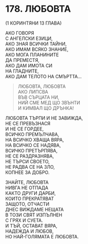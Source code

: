 # 178. ЛЮБОВТА

(1 КОРИНТЯНИ 13 ГЛАВА)  
  
АКО ГОВОРЯ  
С АНГЕЛСКИ ЕЗИЦИ,  
АКО ЗНАЯ ВСИЧКИ ТАЙНИ,  
АКО ИМАМ ВСЯКО ЗНАНИЕ,  
АКО МОГА ПЛАНИНИТЕ  
ДА ПРЕМЕСТЯ,  
АКО ДАМ ИМОТА СИ  
НА ГЛАДНИТЕ,  
АКО ДАМ ТЕЛОТО НА СМЪРТТА...  
  
> ЛЮБОВТА, ЛЮБОВТА  
> АКО ЛИПСВА  
> ВЪВ СЪРЦАТА НИ,  
> НИЙ СМЕ МЕД ЩО ЗВЪНТИ  
> И КИМВАЛ ЩО ДРЪНКА!  
  
ЛЮБОВТА ТЪРПИ И НЕ ЗАВИЖДА,  
НЕ СЕ ПРЕВЪЗНАСЯ  
И НЕ СЕ ГОРДЕЕ,  
ВСИЧКО ПРЕМЪЛЧАВА,  
НА ВСИЧКО ХВАЩА ВЯРА,  
НА ВСИЧКО СЕ НАДЯВА,  
ВСИЧКО ПРЕТЪРПЯВА,  
НЕ СЕ РАЗДРАЗНЯВА,  
НЕ ТЪРСИ СВОЕТО,  
НЕ РАДВА СЕ НА ЗЛО,  
КОПНЕЕ ЗА ДОБРО.  
  
ЗНАЙТЕ, ЛЮБОВТА  
НИВГА НЕ ОТПАДА  
КАКТО ДРУГИ ДАРБИ,  
КОИТО ПРЕКРАТЯВАТ  
ЗАЩОТО, ОТЧАСТИ  
ДНЕС ВИЖДАМЕ НЕЩАТА  
В ТОЗИ СВЯТ ИЗПЪЛНЕН  
С ГРЯХ И СУЕТА.  
И ТЪЙ, ОСТАВАТ ВЯРА,  
НАДЕЖДА И ЛЮБОВ,  
НО НАЙ-ГОЛЯМАТА Е ЛЮБОВТА.  


<DownloadsButton pdf="/pdf/178-lubovta.pdf" />

